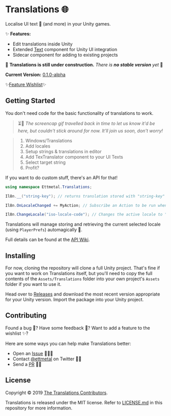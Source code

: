 # Translations 🌐
Localise UI text 📄 (and more) in your Unity games.

✨ __Features:__
- Edit translations inside Unity
- Extended [Text] component for Unity UI integration
- Sidecar component for adding to existing projects

🚧 __Translations is still under construction.__ *There is __no stable version__ yet* 🚧

__Current Version:__ [0.1.0-alpha](releases/tag/v0.1.0-alpha)

✨[Feature Wishlist](/wiki/Wishlist)✨

[Text]: https://docs.unity3d.com/Manual/script-Text.html

## Getting Started

You don't need code for the basic functionality of translations to work.

>⏳🌌 *The screencap gif travelled back in time to let us know it'd be here, but couldn't stick around for now. It'll join us soon, don't worry!*

>1. Windows/Translations
>2. Add locales
>3. Setup strings & translations in editor
>4. Add TexTranslator component to your UI Texts
>5. Select target string
>6. Profit?

If you want to do custom stuff, there's an API for that!

```csharp
using namespace Ettmetal.Translations;

Il8n.__("string-key"); // returns translation stored with "string-key" in the active locale.

Il8n.OnLocaleChanged += MyAction; // Subscribe an Action to be run when locale changes

Il8n.ChangeLocale("iso-locale-code"); // Changes the active locale to "iso-locale-code", e.g. "de", "fr-FR", etc.
```
Translations will manage storing and retrieving the current selected locale (using `PlayerPrefs`) automagically 🔮.

Full details can be found at the [API Wiki](/wiki/API).

## Installing
For now, cloning the repository will clone a full Unity project. That's fine if you want to work on Translations itself, but you'll need to copy the full contents of the `Assets/Translations` folder into your own project's `Assets` folder if you want to use it.

Head over to [Releases](/releases) and download the most recent version appropriate for your Unity version. Import the package into your Unity project.

## Contributing
Found a bug 🐛?
Have some feedback 💭?
Want to add a feature to the wishlist ✨?

Here are some ways you can help make Translations better:
- Open an [Issue](/issues) 🐛💭✨
- Contact [@ettmetal] on Twitter 💭✨
- Send a [PR](/pulls) 🐛✨

[@ettmetal]: https://twitter.com/ettmetal

## License
Copyright © 2019 [The Translations Contributors](/graphs/contributors).

Translations is released under the MIT license. Refer to [LICENSE.md](/blob/master/LICENSE.md) in this repository for more information.
